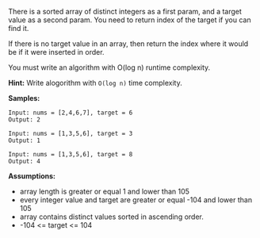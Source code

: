 There is a sorted array of distinct integers as a first param, and a target value as a second param. You need to return index of the target if you can find it.

If there is no target value in an array, then return the index where it would be if it were inserted in order.

You must write an algorithm with O(log n) runtime complexity.

**Hint:**
Write alogorithm with `O(log n)` time complexity.

**Samples:**
```
Input: nums = [2,4,6,7], target = 6
Output: 2
```
```
Input: nums = [1,3,5,6], target = 3
Output: 1
```
```
Input: nums = [1,3,5,6], target = 8
Output: 4
```
**Assumptions:**
* array length is greater or equal 1 and lower than 105
* every integer value and target are greater or equal -104 and lower than 105
* array contains distinct values sorted in ascending order.
* -104 <= target <= 104
